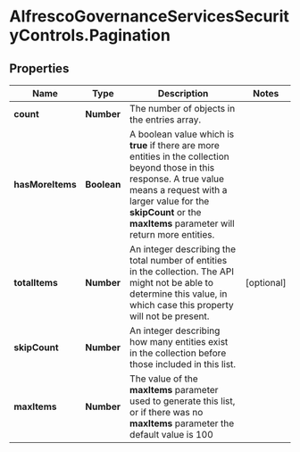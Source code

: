 # AlfrescoGovernanceServicesSecurityControls.Pagination

## Properties
Name | Type | Description | Notes
------------ | ------------- | ------------- | -------------
**count** | **Number** | The number of objects in the entries array.  | 
**hasMoreItems** | **Boolean** | A boolean value which is **true** if there are more entities in the collection beyond those in this response. A true value means a request with a larger value for the **skipCount** or the **maxItems** parameter will return more entities.  | 
**totalItems** | **Number** | An integer describing the total number of entities in the collection. The API might not be able to determine this value, in which case this property will not be present.  | [optional] 
**skipCount** | **Number** | An integer describing how many entities exist in the collection before those included in this list.  | 
**maxItems** | **Number** | The value of the **maxItems** parameter used to generate this list, or if there was no **maxItems** parameter the default value is 100  | 



